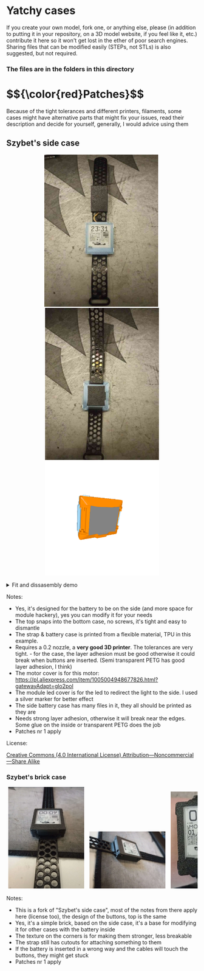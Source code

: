 # Yatchy cases
If you create your own model, fork one, or anything else, please (in addition to putting it in your repository, on a 3D model website, if you feel like it, etc.) contribute it here so it won't get lost in the ether of poor search engines. Sharing files that can be modified easily (STEPs, not STLs) is also suggested, but not required.

### The files are in the folders in this directory

<h1>$${\color{red}Patches}$$</h1>
Because of the tight tolerances and different printers, filaments, some cases might have alternative parts that might fix your issues, read their description and decide for yourself, generally, I would advice using them

## Szybet's side case
<p align="center">
  <img src="Szybet-side/img/front.jpg" width="300px" style="display:inline-block; margin-right: 5px;">
  <img src="Szybet-side/img/back.jpg" width="300px" style="display:inline-block;">
  <img src="Szybet-side/img/case.gif" width="300px" style="display:inline-block;">
</p>

<details>
<summary>Fit and dissasembly demo</summary>
  
<p align="center">

https://github.com/user-attachments/assets/d5af4c48-378c-4553-9d58-3c49acbb4d74

</p>

</details>

Notes:
- Yes, it's designed for the battery to be on the side (and more space for module hackery), yes you can modify it for your needs
- The top snaps into the bottom case, no screws, it's tight and easy to dismantle
- The strap & battery case is printed from a flexible material, TPU in this example.
- Requires a 0.2 nozzle, a **very good 3D printer**. The tolerances are very tight. - for the case, the layer adhesion must be good otherwise it could break when buttons are inserted. (Semi transparent PETG has good layer adhesion, I think)
- The motor cover is for this motor: https://pl.aliexpress.com/item/1005004948677826.html?gatewayAdapt=glo2pol
- The module led cover is for the led to redirect the light to the side. I used a silver marker for better effect
- The side battery case has many files in it, they all should be printed as they are
- Needs strong layer adhesion, otherwise it will break near the edges. Some glue on the inside or transparent PETG does the job
- Patches nr 1 apply

License:

[Creative Commons (4.0 International License) Attribution—Noncommercial—Share Alike](https://creativecommons.org/licenses/by-nc-sa/4.0/)

### Szybet's brick case
<div align="center" style="white-space: nowrap; overflow-x: auto;">
  <img src="Szybet-brick/img/front.png" style="width: 23%; min-width: 200px; display: inline-block; margin: 0 1%">
  <img src="Szybet-brick/img/side.png" style="width: 23%; min-width: 200px; display: inline-block; margin: 0 1%">
  <img src="Szybet-brick/img/top.png" style="width: 23%; min-width: 200px; display: inline-block; margin: 0 1%">
  <img src="Szybet-brick/img/render.png" style="width: 23%; min-width: 200px; display: inline-block; margin: 0 1%">
</div>

Notes:
- This is a fork of "Szybet's side case", most of the notes from there apply here (license too), the design of the buttons, top is the same
- Yes, it's a simple brick, based on the side case, it's a base for modifying it for other cases with the battery inside
- The texture on the corners is for making them stronger, less breakable
- The strap still has cutouts for attaching something to them
- If the battery is inserted in a wrong way and the cables will touch the buttons, they might get stuck
- Patches nr 1 apply
